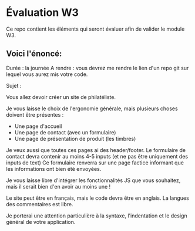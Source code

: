 # Évaluation W3 

Ce repo contient les éléments qui seront évaluer afin de valider le module W3.


## Voici l'énoncé:
Durée : la journée
A rendre : vous devrez me rendre le lien d'un repo git sur lequel vous aurez mis votre code.

Sujet :

Vous allez devoir créer un site de philatéliste.

Je vous laisse le choix de l'ergonomie générale, mais plusieurs choses doivent être présentes :
- Une page d'accueil
- Une page de contact (avec un formulaire)
- Une page de présentation de produit (les timbres)

Je veux aussi que toutes ces pages ai des header/footer.
Le formulaire de contact devra contenir au moins 4-5 inputs (et ne pas être uniquement des inputs de text)
Ce formulaire renverra sur une page factice informant que les informations ont bien été envoyées.

Je vous laisse libre d'intégrer les fonctionnalités JS que vous souhaitez, mais il serait bien d'en avoir au moins une !

Le site peut être en français, mais le code devra être en anglais. La langues des commentaires est libre.

Je porterai une attention particulière à la syntaxe, l'indentation et le design général de votre application.